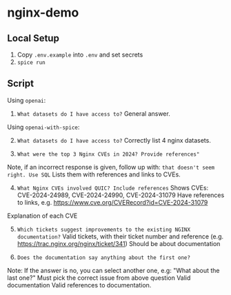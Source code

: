 # nginx-demo

## Local Setup

1. Copy `.env.example` into `.env` and set secrets
2. `spice run`

## Script

Using `openai`:

1. `What datasets do I have access to?`
   General answer.

Using `openai-with-spice`:

2. `What datasets do I have access to?`
   Correctly list 4 nginx datasets.

3. `What were the top 3 Nginx CVEs in 2024? Provide references"`

Note, if an incorrect response is given, follow up with: `that doesn't seem right. Use SQL`
Lists them with references and links to CVEs.

4. `What Nginx CVEs involved QUIC? Include references`
   Shows CVEs: CVE-2024-24989, CVE-2024-24990, CVE-2024-31079
   Have references to links, e.g. https://www.cve.org/CVERecord?id=CVE-2024-31079

Explanation of each CVE

5. `Which tickets suggest improvements to the existing NGINX documentation?`
   Valid tickets, with their ticket number and reference (e.g. https://trac.nginx.org/nginx/ticket/341)
   Should be about documentation

6. `Does the documentation say anything about the first one?`

Note: If the answer is no, you can select another one, e.g: "What about the last one?"
Must pick the correct issue from above question
Valid documentation
Valid references to documentation.

